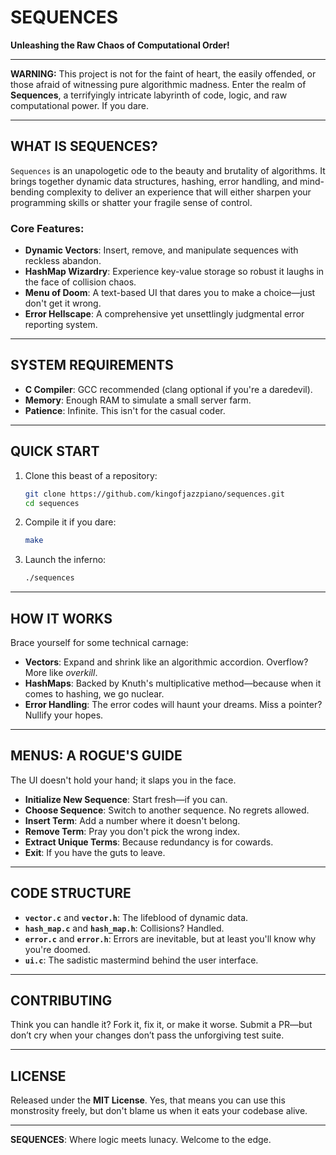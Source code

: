 # SEQUENCES

**Unleashing the Raw Chaos of Computational Order!**

---

**WARNING:** This project is not for the faint of heart, the easily offended, or those afraid of witnessing pure algorithmic madness. Enter the realm of **Sequences**, a terrifyingly intricate labyrinth of code, logic, and raw computational power. If you dare.

---

## WHAT IS SEQUENCES?

`Sequences` is an unapologetic ode to the beauty and brutality of algorithms. It brings together dynamic data structures, hashing, error handling, and mind-bending complexity to deliver an experience that will either sharpen your programming skills or shatter your fragile sense of control.

### Core Features:
- **Dynamic Vectors**: Insert, remove, and manipulate sequences with reckless abandon.
- **HashMap Wizardry**: Experience key-value storage so robust it laughs in the face of collision chaos.
- **Menu of Doom**: A text-based UI that dares you to make a choice—just don't get it wrong.
- **Error Hellscape**: A comprehensive yet unsettlingly judgmental error reporting system.

---

## SYSTEM REQUIREMENTS

- **C Compiler**: GCC recommended (clang optional if you're a daredevil).
- **Memory**: Enough RAM to simulate a small server farm.
- **Patience**: Infinite. This isn't for the casual coder.

---

## QUICK START

1. Clone this beast of a repository:
   ```bash
   git clone https://github.com/kingofjazzpiano/sequences.git
   cd sequences
   ```
2. Compile it if you dare:
   ```bash
   make
   ```
3. Launch the inferno:
   ```bash
   ./sequences
   ```

---

## HOW IT WORKS

Brace yourself for some technical carnage:

- **Vectors**: Expand and shrink like an algorithmic accordion. Overflow? More like *overkill*.  
- **HashMaps**: Backed by Knuth's multiplicative method—because when it comes to hashing, we go nuclear.  
- **Error Handling**: The error codes will haunt your dreams. Miss a pointer? Nullify your hopes.  

---

## MENUS: A ROGUE'S GUIDE

The UI doesn't hold your hand; it slaps you in the face.

- **Initialize New Sequence**: Start fresh—if you can.  
- **Choose Sequence**: Switch to another sequence. No regrets allowed.  
- **Insert Term**: Add a number where it doesn't belong.  
- **Remove Term**: Pray you don't pick the wrong index.  
- **Extract Unique Terms**: Because redundancy is for cowards.  
- **Exit**: If you have the guts to leave.

---

## CODE STRUCTURE

- **`vector.c`** and **`vector.h`**: The lifeblood of dynamic data.  
- **`hash_map.c`** and **`hash_map.h`**: Collisions? Handled.  
- **`error.c`** and **`error.h`**: Errors are inevitable, but at least you'll know why you're doomed.  
- **`ui.c`**: The sadistic mastermind behind the user interface.

---

## CONTRIBUTING

Think you can handle it? Fork it, fix it, or make it worse. Submit a PR—but don’t cry when your changes don’t pass the unforgiving test suite.

---

## LICENSE

Released under the **MIT License**. Yes, that means you can use this monstrosity freely, but don't blame us when it eats your codebase alive.

---

**SEQUENCES**: Where logic meets lunacy. Welcome to the edge.
```
